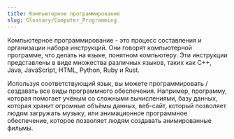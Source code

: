 ```yaml
---
title: Компьютерное программирование
slug: Glossary/Computer_Programming
---
```


Компьютерное программирование - это процесс составления и организации набора инструкций. Они говорят компьютерной программе, что делать на языке, понятном компьютеру. Эти инструкции представлены в виде множества различных языков, таких как C++, Java, JavaScript, HTML, Python, Ruby и Rust.

Используя соответствующий язык, вы можете программировать / создавать все виды программного обеспечения. Например, программу, которая помогает учёным со сложными вычислениями, базу данных, которая хранит огромные объёмы данных, веб-сайт, который позволяет людям загружать музыку, или анимационное программное обеспечение, которое позволяет людям создавать анимированные фильмы.
